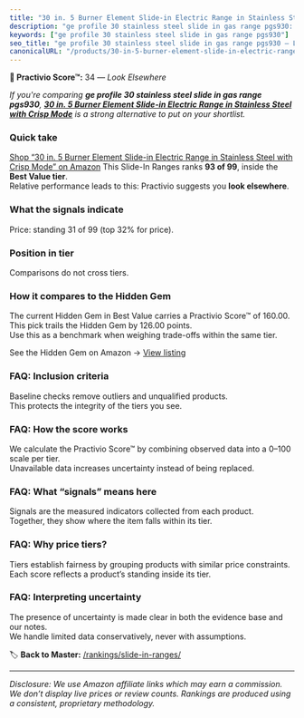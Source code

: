 ```yaml
---
title: "30 in. 5 Burner Element Slide-in Electric Range in Stainless Steel with Crisp Mode"
description: "ge profile 30 stainless steel slide in gas range pgs930: Data-driven ranking using the Practivio Score™. Positioned by quality, value, demand, findability, mom…"
keywords: ["ge profile 30 stainless steel slide in gas range pgs930"]
seo_title: "ge profile 30 stainless steel slide in gas range pgs930 — Look Elsewhere (2025)"
canonicalURL: "/products/30-in-5-burner-element-slide-in-electric-range-in-stainless-steel-with-crisp-mode-B0DGGXM3YB/"
---
```


**🚫 Practivio Score™:** 34 — _Look Elsewhere_


*If you're comparing **ge profile 30 stainless steel slide in gas range pgs930**, **[30 in. 5 Burner Element Slide-in Electric Range in Stainless Steel with Crisp Mode](https://www.amazon.com/dp/B0DGGXM3YB?tag=practivio-20)** is a strong alternative to put on your shortlist.*
### Quick take
[Shop “30 in. 5 Burner Element Slide-in Electric Range in Stainless Steel with Crisp Mode” on Amazon](https://www.amazon.com/dp/B0DGGXM3YB?tag=practivio-20)
This Slide-In Ranges ranks **93 of 99**, inside the **Best Value tier**.  
Relative performance leads to this: Practivio suggests you **look elsewhere**.

### What the signals indicate
Price: standing 31 of 99 (top 32% for price).  

### Position in tier
Comparisons do not cross tiers.

### How it compares to the Hidden Gem
The current Hidden Gem in Best Value carries a Practivio Score™ of 160.00.  
This pick trails the Hidden Gem by 126.00 points.  
Use this as a benchmark when weighing trade-offs within the same tier.  

See the Hidden Gem on Amazon → [View listing](https://www.amazon.com/dp/B07PYMSR7K?tag=practivio-20)

### FAQ: Inclusion criteria
Baseline checks remove outliers and unqualified products.  
This protects the integrity of the tiers you see.

### FAQ: How the score works
We calculate the Practivio Score™ by combining observed data into a 0–100 scale per tier.  
Unavailable data increases uncertainty instead of being replaced.

### FAQ: What “signals” means here
Signals are the measured indicators collected from each product.  
Together, they show where the item falls within its tier.

### FAQ: Why price tiers?
Tiers establish fairness by grouping products with similar price constraints.  
Each score reflects a product’s standing inside its tier.

### FAQ: Interpreting uncertainty
The presence of uncertainty is made clear in both the evidence base and our notes.  
We handle limited data conservatively, never with assumptions.


🏷️ **Back to Master:** [/rankings/slide-in-ranges/](/rankings/slide-in-ranges/)

---
_Disclosure: We use Amazon affiliate links which may earn a commission. We don’t display live prices or review counts. Rankings are produced using a consistent, proprietary methodology._
